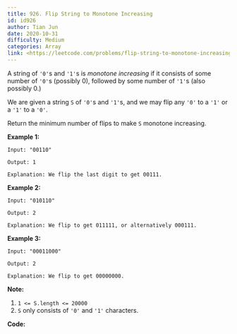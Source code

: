 ```yaml
---
title: 926. Flip String to Monotone Increasing
id: id926
author: Tian Jun
date: 2020-10-31
difficulty: Medium
categories: Array
link: <https://leetcode.com/problems/flip-string-to-monotone-increasing/description/>
---
```


A string of `'0'`s and `'1'`s is _monotone increasing_ if it consists of some
number of `'0'`s (possibly 0), followed by some number of `'1'`s (also
possibly 0.)

We are given a string `S` of `'0'`s and `'1'`s, and we may flip any `'0'` to a
`'1'` or a `'1'` to a `'0'`.

Return the minimum number of flips to make `S` monotone increasing.



**Example 1:**
            
	Input: "00110"    
	Output: 1    
	Explanation: We flip the last digit to get 00111.    

**Example 2:**
            
	Input: "010110"    
	Output: 2    
	Explanation: We flip to get 011111, or alternatively 000111.    

**Example 3:**
            
	Input: "00011000"    
	Output: 2    
	Explanation: We flip to get 00000000.    



**Note:**

  1. `1 <= S.length <= 20000`
  2. `S` only consists of `'0'` and `'1'` characters.


**Code:**
